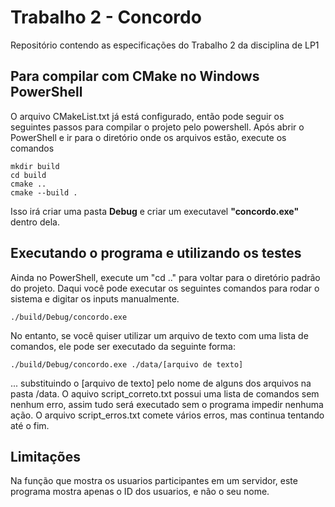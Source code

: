 # Trabalho 2 - Concordo
Repositório contendo as especificações do Trabalho 2 da disciplina de LP1

## Para compilar com CMake no Windows PowerShell

O arquivo CMakeList.txt já está configurado, então pode seguir os seguintes passos para compilar o projeto pelo powershell.
Após abrir o PowerShell e ir para o diretório onde os arquivos estão, execute os comandos

```console
mkdir build
cd build
cmake ..
cmake --build .
```

Isso irá criar uma pasta **Debug** e criar um executavel **"concordo.exe"** dentro dela.

## Executando o programa e utilizando os testes

Ainda no PowerShell, execute um "cd .." para voltar para o diretório padrão do projeto. Daqui você pode executar os seguintes comandos para rodar o sistema e digitar os inputs manualmente.
```console
./build/Debug/concordo.exe
```

No entanto, se você quiser utilizar um arquivo de texto com uma lista de comandos, ele pode ser executado da seguinte forma:

```console
./build/Debug/concordo.exe ./data/[arquivo de texto]
```
... substituindo o [arquivo de texto] pelo nome de alguns dos arquivos na pasta /data.
O aquivo script_correto.txt possui uma lista de comandos sem nenhum erro, assim tudo será executado sem o programa impedir nenhuma ação.
O arquivo script_erros.txt comete vários erros, mas continua tentando até o fim.

## Limitações
Na função que mostra os usuarios participantes em um servidor, este programa mostra apenas o ID dos usuarios, e não o seu nome.